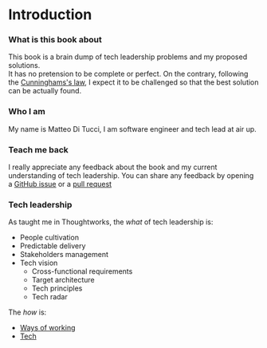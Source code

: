 # Introduction

### What is this book about
This book is a brain dump of tech leadership problems and my proposed solutions.  
It has no pretension to be complete or perfect.
On the contrary, following the [Cunninghams's law](https://meta.wikimedia.org/wiki/Cunningham%27s_Law), I expect it to be challenged so that the best solution can be actually found.

### Who I am
My name is Matteo Di Tucci, I am software engineer and tech lead at air up.

### Teach me back
I really appreciate any feedback about the book and my current understanding of tech leadership.
You can share any feedback by opening a [GitHub issue](https://github.com/MatteoDiTucci/tech-leadership/issues) or a [pull request](https://github.com/MatteoDiTucci/tech-leadership/pulls)


### Tech leadership
As taught me in Thoughtworks, the *what* of tech leadership is:
- People cultivation
- Predictable delivery
- Stakeholders management
- Tech vision
  - Cross-functional requirements
  - Target architecture
  - Tech principles
  - Tech radar

The *how* is:
- [Ways of working](../ways-of-working/introduction.md)
- [Tech](../tech/introduction.md)